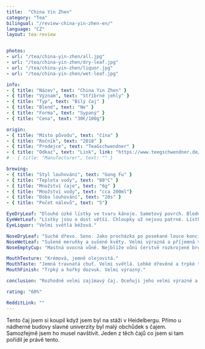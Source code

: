 ```yaml
---
title:  "China Yin Zhen"
category: "Tea"
bilingual: "/review-china-yin-zhen-en/"
language: "CZ"
layout: tea-review


photos:
- url: "/tea/china-yin-zhen/all.jpg"
- url: "/tea/china-yin-zhen/dry-leaf.jpg"
- url: "/tea/china-yin-zhen/liquor.jpg"
- url: "/tea/china-yin-zhen/wet-leaf.jpg"

info:
- { title: "Název", text: "China Yin Zhen" }
- { title: "Význam", text: "Stříbrné jehly" }
- { title: "Typ", text: "Bílý čaj" }
- { title: "Blend", text: "Ne" }
- { title: "Forma", text: "Sypaný" }
- { title: "Cena", text: "30€/100g"}

origin:
- { title: "Místo původu", text: "čína" }
- { title: "Ročník", text: "2018" }
- { title: "Prodejce", text: "TeaGschwendner" }
- { title: "Odkaz", text: "Link", link: "https://www.teegschwendner.de/en/teashop/white-tea/2762/china-yin-zhen-organic" }
# - { title: "Manufacturer", text: "" }

brewing:
- { title: "Styl louhování", text: "Gong Fu" }
- { title: "Teplota vody", text: "80°C" }
- { title: "Množství čaje", text: "6g" }
- { title: "Množství vody", text: "cca 200ml"}
- { title: "Doba louhování", text: "20s" }
- { title: "Počet nálevů", text: "5"}

EyeDryLeaf: "Dlouhé úzké lístky ve tvaru kánoje. Sametový povrch. Bledě světlá zelená barva lístků. Světle šedé chloupky z jedné strany."
EyeWetLeaf: "Lístky jsou o dost větší. Chloupky už nejsou patrné. Lístky se rozevřely a nabyly kalně zelenou barvu." 
EyeLiquor: "Velmi světlá béžová."

NoseDryLeaf: "Suché dřevo. Seno. Jako procházka po posekané louce konci léta."
NoseWetLeaf: "Sušené meruňky a sušené květy. Velmi výrazná a příjemná vůně."
NoseEmptyCup: "Mastná ovocná vůně. Nejblíže vůni čerstvě rozkrojené broskve."

MouthTexture: "Krémová, jemně olejovitá."
MouthTaste: "Jemná travnatá chuť. Velmi světlá. Lehké dřevěné a trpké tóny. Také prostupuje chuť vlašských ořechů."
MouthFinish: "Trpký a hořký dozvuk. Velmi výrazný."

conclusion: "Rozhodně velmi zajímavý čaj. Oceňuji jeho velmi výrazné a příjemné aroma, které zaplnilo celou místnost. Chuť byla velmi lehká a osvěžující. Trpce hořký konec byl trochu rušivý. Je to škoda, protože jinak se jedná o vynikající čaj. Nedostatky jsou malé, ale u čaje v této cenové kategorii by být neměly."

rating: "60%"

RedditLink: ""
---
```


Tento čaj jsem si koupil když jsem byl na stáži v Heidelbergu. Přímo u nádherné budovy slavné univerzity byl malý obchůdek s čajem. Samozřejmě jsem ho musel navštívit. Jeden z těch čajů co jsem si tam pořídil je právě tento.